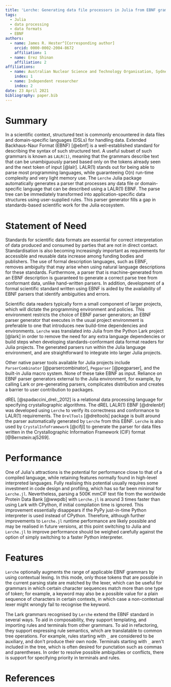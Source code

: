 ```yaml
---
title: 'Lerche: Generating data file processors in Julia from EBNF grammars'
tags:
  - Julia
  - data processing
  - data formats
  - EBNF
authors:
  - name: James R. Hester^[Corresponding author]
    orcid: 0000-0002-2004-8672
    affiliation: 1
  - name: Erez Shinan
    affiliation: 2
affiliations:
  - name: Australian Nuclear Science and Technology Organisation, Sydney, Australia
    index: 1
  - name: Independent researcher
    index: 2
date: 23 April 2021
bibliography: paper.bib
---
```


# Summary

In a scientific context, structured text is commonly encountered in
data files and domain-specific languages (DSLs) for handling
data. Extended Backhaus-Naur Format (EBNF) [@ebnf] is a well-established
standard for describing the syntax of such structured text.  A
useful subset of such grammars is known as `LALR(1)`, meaning that the
grammars describe text that can be unambiguously parsed based
only on the tokens already seen and the next token of input [@lalr].
LALR(1) stands out for being able to parse most programming languages,
while guaranteeing O(n) run-time complexity and very light memory use.
The `Lerche` Julia package automatically generates a parser that processes
any data file or domain-specific language that can be described using
a LALR(1) EBNF. The parse tree can be immediately transformed into
application-specific data structures using user-supplied rules. This
parser generator fills a gap in standards-based scientific work for
the Julia ecosystem.

# Statement of Need

Standards for scientific data formats are essential for correct
interpretation of data produced and consumed by parties that are not
in direct contact.  Standardisation is also becoming increasingly
important as requirements for accessible and reusable data increase
among funding bodies and publishers. The use of formal description
languages, such as EBNF, removes ambiguity that may arise when using
natural language descriptions for these standards. Furthermore, a
parser that is machine-generated from an EBNF description is
guaranteed to generate a correct parse tree from conformant data,
unlike hand-written parsers. In addition, development of
a formal scientific standard written using EBNF is aided by the
availability of EBNF parsers that identify ambiguities and
errors.

Scientific data readers typically form a small component of larger
projects, which will dictate the programming environment and
policies. This environment restricts the choice of EBNF parser
generators; an EBNF parser generator that executes in the usual
project environment is preferable to one that introduces new
build-time dependencies and environments. `Lerche` was translated
into Julia from the Python Lark project [@lark] in order to remove the
need for any extra language dependencies or build steps when
developing standards-conformant data format readers for Julia
projects. The generated parsers run within the Julia language
environment, and are straightforward to integrate into larger Julia
projects.

Other native parser tools available for Julia projects include
`ParserCombinator` [@parsercombinator], `Pegparser` [@pegparser], and
the built-in Julia macro system. None of these take EBNF as input. Reliance
on EBNF parser generators external to the Julia environment, for example,
by calling Lark or pre-generating parsers, complicates distribution and
creates a barrier to user contribution to packages.

dREL [@spadaccini_drel:_2012] is a relational data processing language
for specifying crystallographic algorithms. The dREL LALR(1) EBNF [@drelenbf]
was developed using `Lerche` to verify its correctness and conformance
to LALR(1) requirements. The
`DrelTools` [@dreltools] package is built around the parser automatically
generated by `Lerche` from this EBNF. `Lerche` is also used by
`CrystalInfoFramework` [@cifjl] to generate the parser for data
files written in the Crystallographic Information Framework (CIF)
format [@Bernstein:aj5269].

# Performance

One of Julia's attractions is the potential for performance close to
that of a compiled language, while retaining features normally found in
high-level interpreted languages.  Fully realising this potential usually
requires some investment in code design and profiling, which has so
far been minimal for `Lerche.jl`. Nevertheless, parsing a 500K mmCIF
text file from the worldwide Protein Data Bank [@wwpdb] with `Lerche.jl`
is around 3 times faster than using Lark with CPython, if initial compilation time is
ignored. This improvement essentially disappears if the PyPy
just-in-time Python interpreter is used instead of CPython. Therefore, although further
improvements to `Lerche.jl` runtime performance are likely possible and may
be realised in future versions, at this point switching to Julia and 
`Lerche.jl` to improve performance should be weighed carefully against
the option of simply switching to a faster Python interpreter.

# Features

`Lerche` optionally augments the range of applicable EBNF grammars by
using contextual lexing. In this mode, only those tokens that are
possible in the current parsing state are matched by the lexer, which
can be useful for grammars in which certain character sequences match
more than one type of token; for example, a keyword may also be a
possible value for a plain sequence of characters in certain contexts,
in which case a non-contextual lexer might wrongly fail to recognise
the keyword.

The Lark grammars recognised by `Lerche` extend the EBNF standard in
several ways. To aid in composability, they support templating, and
importing rules and terminals from other grammars. To aid in
refactoring, they support expressing rule semantics, which are
translatable to common tree operations. For example, rules starting
with `_` are considered to be auxiliary, and don't produce their own
node. Terminals starting with `_` aren't included in the tree, which
is often desired for punctation such as commas and parentheses.  In
order to resolve possible ambiguities or conflicts, there is support
for specifying priority in terminals and rules.


# References
